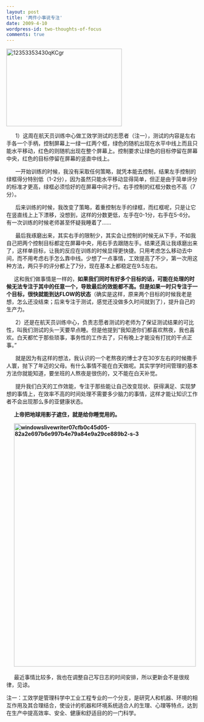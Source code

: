 ```yaml
---
layout: post
title: '两件小事说专注'
date: 2009-4-10
wordpress-id: two-thoughts-of-focus
comments: true
---
```

<a href="http://laoyang.yo2.cn/wp-content/uploads/300/30018/2009/04/12353353430qkcgr.jpg"><img title="12353353430qKCgr" style="border-right: 0px; border-top: 0px; display: inline; border-left: 0px; border-bottom: 0px" height="204" alt="12353353430qKCgr" src="http://laoyang.yo2.cn/wp-content/uploads/300/30018/2009/04/12353353430qkcgr-thumb.jpg" width="304" border="0" /></a>   <p>&#160;&#160;&#160;&#160;&#160; 1）这周在航天员训练中心做工效学测试的志愿者（注一），测试的内容是左右手各一个手柄，控制屏幕上一绿一红两个框，绿色的随机出现在水平中线上而且只能水平移动，红色的则随机出现在整个屏幕上。控制要求让绿色的目标停留在屏幕中央，红色的目标停留在屏幕的竖直中线上。</p>  <p>&#160;&#160;&#160;&#160;&#160; 一开始训练的时候，我没有采取任何策略，就凭本能去控制，结果左手控制的绿框得分特别低（1-2分），因为虽然只能水平移动显得简单，但正是由于简单评分的标准才更高，绿框必须恰好的在屏幕中间才行。右手控制的红框分数也不高（7分）。</p>  <p>&#160;&#160;&#160;&#160;&#160; 后来训练的时候，我改变了策略，着重控制左手的绿框，而红框呢，只是让它在竖直线上上下漂移，没想到，这样的分数更低，左手在0-1分，右手在5-6分。有一次训练的时候老师甚至怀疑我睡着了……</p>  <p>&#160;&#160;&#160;&#160;&#160; 最后我琢磨出来，其实右手的限制少，其实会让控制的时候无从下手，不如我自己把两个控制目标都定在屏幕中央，用右手去跟随左手。结果还真让我琢磨出来了，这样单目标，让我的反应在训练的时候显得更快捷。只用考虑怎么移动去中间，而不用考虑右手怎么靠中线。少想了一点事情，工效提高了不少，第一次用这种方法，两只手的评分都上了7分，现在基本上都稳定在9.5左右。</p>  <p>&#160;&#160;&#160;&#160; 这和我们做事情是一样的，<strong>如果我们同时有好多个目标的话，可能在处理的时候无法专注于其中的任意一个，导致最后的效能都不高。但是如果一时只专注于一个目标，很快就能到达FLOW的状态</strong>（确实是这样，原来两个目标的时候我老是想，怎么还没结束；后来专注于测试，感觉还没做多久时间就到了），提升自己的生产力。</p>  <p>&#160;&#160;&#160;&#160;&#160; 2）还是在航天员训练中心，负责志愿者测试的老师为了保证测试结果的可比性，叫我们测试的头一天要早点睡。但是他提到“我知道你们都喜欢熬夜，我也喜欢。白天都忙于那些琐事，事务性的工作去了，只有晚上才能没有打扰的干点正事。”</p>  <p>&#160;&#160;&#160;&#160;&#160; 就是因为有这样的想法，我认识的一个老熬夜的博士才在30岁左右的时候撒手人寰，抛下了年迈的父母。有什么事情不能在白天做呢。其实学学时间管理的基本方法你就能知道，要坐班的人熬夜是很伤的，又不能在白天补觉。</p>  <p>&#160;&#160;&#160;&#160;&#160; 提升我们白天的工作效能，专注于那些能让自己改变现状、获得满足、实现梦想的事情上，在效率不高的时间处理不需要多少脑力的事情，这样才能让知识工作者不会出现那么多的亚健康状态。</p>  <p>&#160;&#160;&#160;&#160; <strong>上帝把地球用影子遮住，就是给你睡觉用的。</strong></p>  <p><strong>&#160;&#160;&#160;&#160;&#160; <a href="http://laoyang.yo2.cn/wp-content/uploads/300/30018/2009/04/windowslivewriter07cfb0c45d0582a2e697b6e997b4e79a84e9a29ce889b2s3.jpg"><img title="windowslivewriter07cfb0c45d05-82a2e697b6e997b4e79a84e9a29ce889b2-s-3" style="border-right: 0px; border-top: 0px; display: inline; border-left: 0px; border-bottom: 0px" height="639" alt="windowslivewriter07cfb0c45d05-82a2e697b6e997b4e79a84e9a29ce889b2-s-3" src="http://laoyang.yo2.cn/wp-content/uploads/300/30018/2009/04/windowslivewriter07cfb0c45d0582a2e697b6e997b4e79a84e9a29ce889b2s3-thumb.jpg" width="479" border="0" /></a> </strong></p>  <p><strong>&#160;&#160;&#160;&#160;&#160; </strong>最近事情比较多，我也在调整自己写日志的时间安排，所以更新会不是很规律，见谅。</p>  <p>注一：工效学是管理科学中工业工程专业的一个分支，是研究人和机器、环境的相互作用及其合理结合，使设计的机器和环境系统适合人的生理、心理等特点，达到在生产中提高效率、安全、健康和舒适目的的一门科学。</p>
